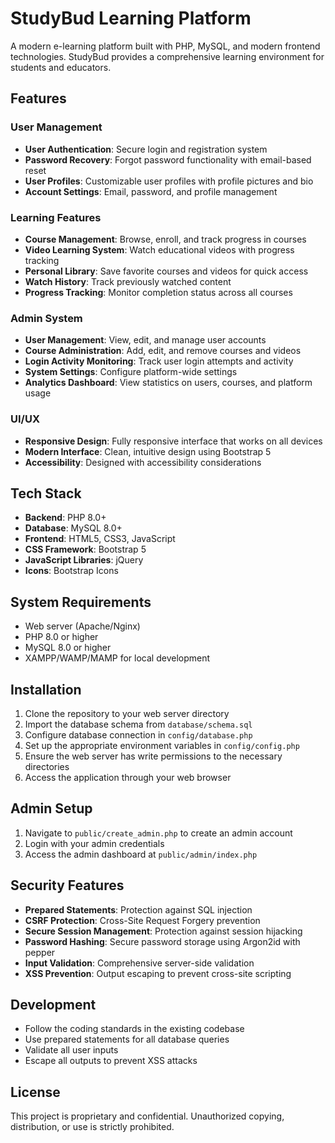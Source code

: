 # StudyBud Learning Platform

A modern e-learning platform built with PHP, MySQL, and modern frontend technologies. StudyBud provides a comprehensive learning environment for students and educators.

## Features

### User Management
- **User Authentication**: Secure login and registration system
- **Password Recovery**: Forgot password functionality with email-based reset
- **User Profiles**: Customizable user profiles with profile pictures and bio
- **Account Settings**: Email, password, and profile management

### Learning Features
- **Course Management**: Browse, enroll, and track progress in courses
- **Video Learning System**: Watch educational videos with progress tracking
- **Personal Library**: Save favorite courses and videos for quick access
- **Watch History**: Track previously watched content
- **Progress Tracking**: Monitor completion status across all courses

### Admin System
- **User Management**: View, edit, and manage user accounts
- **Course Administration**: Add, edit, and remove courses and videos
- **Login Activity Monitoring**: Track user login attempts and activity
- **System Settings**: Configure platform-wide settings
- **Analytics Dashboard**: View statistics on users, courses, and platform usage

### UI/UX
- **Responsive Design**: Fully responsive interface that works on all devices
- **Modern Interface**: Clean, intuitive design using Bootstrap 5
- **Accessibility**: Designed with accessibility considerations

## Tech Stack
- **Backend**: PHP 8.0+
- **Database**: MySQL 8.0+
- **Frontend**: HTML5, CSS3, JavaScript
- **CSS Framework**: Bootstrap 5
- **JavaScript Libraries**: jQuery
- **Icons**: Bootstrap Icons

## System Requirements
- Web server (Apache/Nginx)
- PHP 8.0 or higher
- MySQL 8.0 or higher
- XAMPP/WAMP/MAMP for local development

## Installation
1. Clone the repository to your web server directory
2. Import the database schema from `database/schema.sql`
3. Configure database connection in `config/database.php`
4. Set up the appropriate environment variables in `config/config.php`
5. Ensure the web server has write permissions to the necessary directories
6. Access the application through your web browser

## Admin Setup
1. Navigate to `public/create_admin.php` to create an admin account
2. Login with your admin credentials
3. Access the admin dashboard at `public/admin/index.php`

## Security Features
- **Prepared Statements**: Protection against SQL injection
- **CSRF Protection**: Cross-Site Request Forgery prevention
- **Secure Session Management**: Protection against session hijacking
- **Password Hashing**: Secure password storage using Argon2id with pepper
- **Input Validation**: Comprehensive server-side validation
- **XSS Prevention**: Output escaping to prevent cross-site scripting

## Development
- Follow the coding standards in the existing codebase
- Use prepared statements for all database queries
- Validate all user inputs
- Escape all outputs to prevent XSS attacks

## License
This project is proprietary and confidential. Unauthorized copying, distribution, or use is strictly prohibited.
